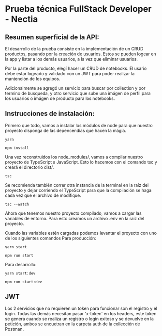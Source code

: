 # Prueba técnica FullStack Developer - Nectia

## Resumen superficial de la API:
El desarrollo de la prueba consiste en la implementación de un CRUD productos, pasando por la creación de usuarios. Estos se pueden logear en la app y listar a los demás usuarios, a la vez que eliminar usuarios.

Por la parte del producto, elegí hacer un CRUD de notebooks. El usario debe estar logeado y validado con un JWT para poder realizar la mantención de los equipos. 

Adicionalmente se agregó un servicio para buscar por collection y por termino de busqueda, y otro servicio que sube una imágen de perfil para los usuarios o imágen de producto para los notebooks.

## Instrucciones de instalación:
Primero que todo, vamos a instalar los módulos de node para que nuestro proyecto disponga de las depencendias que hacen la mágia.
```
yarn
```
```
npm install
```

Una vez reconstruidos los node_modules/, vamos a compilar nuestro proyecto de TypeScript a JavaScript. Esto lo hacemos con el comando tsc y creará el directorio dist/.
```
tsc
```

Se recomienda también correr otra instancia de la terminal en la raíz del proyecto y dejar corriendo el TypeScript para que la compilación se haga cada vez que el archivo de modifique.
```
tsc --watch
```

Ahora que tenemos nuestro proyecto compilado, vamos a cargar las variables de entorno. Para esto creamos un archivo .env en la raíz del proyecto.

Cuando las variables estén cargadas podemos levantar el proyecto con uno de los siguientes comandos
Para producción:
```
yarn start
```
```
npm run start
```
Para desarrollo:
```
yarn start:dev
```
```
npm run start:dev
```

## JWT

Los 2 servicios que no requieren un token para funcionar son el registro y el login. Todas las demás necesitan pasar 'x-token' en los headers, este token se genera cuando se realiza un registro o login exitoso y se devuelve en la petición, ambos se encuetran en la carpeta auth de la collección de Postman.
